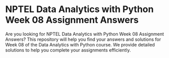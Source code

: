 # NPTEL Data Analytics with Python Week 08 Assignment Answers

Are you looking for NPTEL Data Analytics with Python Week 08 Assignment Answers? This repository will help you find your answers and solutions for Week 08 of the Data Analytics with Python course. We provide detailed solutions to help you complete your assignments efficiently.